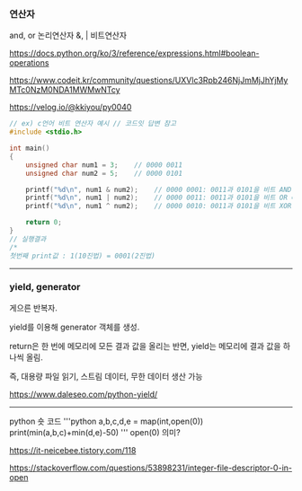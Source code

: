 ### 연산자
and, or 논리연산자 &, | 비트연산자

https://docs.python.org/ko/3/reference/expressions.html#boolean-operations

https://www.codeit.kr/community/questions/UXVlc3Rpb246NjJmMjJhYjMyMTc0NzM0NDA1MWMwNTcy

https://velog.io/@kkiyou/py0040

```c
// ex) c언어 비트 연산자 예시 // 코드잇 답변 참고
#include <stdio.h>

int main()
{
    unsigned char num1 = 3;    // 0000 0011
    unsigned char num2 = 5;    // 0000 0101

    printf("%d\n", num1 & num2);    // 0000 0001: 0011과 0101을 비트 AND => 0001
    printf("%d\n", num1 | num2);    // 0000 0011: 0011과 0101을 비트 OR => 0111
    printf("%d\n", num1 ^ num2);    // 0000 0010: 0011과 0101을 비트 XOR => 0110

    return 0;
}
// 실행결과
/*
첫번째 print값 : 1(10진법) = 0001(2진법)
```

- - -

### yield, generator

게으른 반복자.

yield를 이용해 generator 객체를 생성.

return은 한 번에 메모리에 모든 결과 값을 올리는 반면, yield는 메모리에 결과 값을 하나씩 올림.

즉, 대용량 파일 읽기, 스트림 데이터, 무한 데이터 생산 가능

https://www.daleseo.com/python-yield/

- - -

python 숏 코드
'''python
a,b,c,d,e = map(int,open(0))
print(min(a,b,c)+min(d,e)-50)
'''
open(0) 의미?

https://it-neicebee.tistory.com/118

https://stackoverflow.com/questions/53898231/integer-file-descriptor-0-in-open


